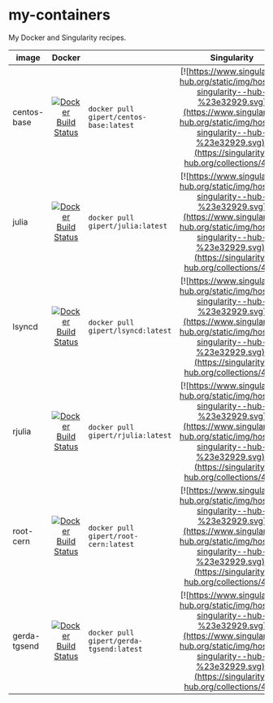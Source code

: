 # my-containers

My Docker and Singularity recipes.

| image        | Docker                                                                                                                              |                                          | Singularity                                                                                                                                                                                                          |                                                            |
| -----------  | :---------------------------------------------------------------------------------------------------------------------------------: | ---------------------------------------- | :------------------------------------------------------------------------------------------------------------------------------------------------------------------------------------------------------------------: | ----------------------------------------------------------- |
| centos-base  | [![Docker Build Status](https://img.shields.io/docker/build/gipert/centos-base.svg)](https://hub.docker.com/r/gipert/centos-base)   | `docker pull gipert/centos-base:latest`  | [![https://www.singularity-hub.org/static/img/hosted-singularity--hub-%23e32929.svg](https://www.singularity-hub.org/static/img/hosted-singularity--hub-%23e32929.svg)](https://singularity-hub.org/collections/478) | `singularity pull shub://gipert/my-containers:centos-base`  |
| julia        | [![Docker Build Status](https://img.shields.io/docker/build/gipert/julia.svg)](https://hub.docker.com/r/gipert/julia)               | `docker pull gipert/julia:latest`        | [![https://www.singularity-hub.org/static/img/hosted-singularity--hub-%23e32929.svg](https://www.singularity-hub.org/static/img/hosted-singularity--hub-%23e32929.svg)](https://singularity-hub.org/collections/478) | `singularity pull shub://gipert/my-containers:julia`        |
| lsyncd       | [![Docker Build Status](https://img.shields.io/docker/build/gipert/lsyncd.svg)](https://hub.docker.com/r/gipert/lsyncd)             | `docker pull gipert/lsyncd:latest`       | [![https://www.singularity-hub.org/static/img/hosted-singularity--hub-%23e32929.svg](https://www.singularity-hub.org/static/img/hosted-singularity--hub-%23e32929.svg)](https://singularity-hub.org/collections/478) | `singularity pull shub://gipert/my-containers:lsyncd`       |
| rjulia       | [![Docker Build Status](https://img.shields.io/docker/build/gipert/rjulia.svg)](https://hub.docker.com/r/gipert/rjulia)             | `docker pull gipert/rjulia:latest`       | [![https://www.singularity-hub.org/static/img/hosted-singularity--hub-%23e32929.svg](https://www.singularity-hub.org/static/img/hosted-singularity--hub-%23e32929.svg)](https://singularity-hub.org/collections/478) | `singularity pull shub://gipert/my-containers:rjulia`       |
| root-cern    | [![Docker Build Status](https://img.shields.io/docker/build/gipert/root-cern.svg)](https://hub.docker.com/r/gipert/root-cern)       | `docker pull gipert/root-cern:latest`    | [![https://www.singularity-hub.org/static/img/hosted-singularity--hub-%23e32929.svg](https://www.singularity-hub.org/static/img/hosted-singularity--hub-%23e32929.svg)](https://singularity-hub.org/collections/478) | `singularity pull shub://gipert/my-containers:root-cern`    |
| gerda-tgsend | [![Docker Build Status](https://img.shields.io/docker/build/gipert/gerda-tgsend.svg)](https://hub.docker.com/r/gipert/gerda-tgsend) | `docker pull gipert/gerda-tgsend:latest` | [![https://www.singularity-hub.org/static/img/hosted-singularity--hub-%23e32929.svg](https://www.singularity-hub.org/static/img/hosted-singularity--hub-%23e32929.svg)](https://singularity-hub.org/collections/478) | `singularity pull shub://gipert/my-containers:gerda-tgsend` |
